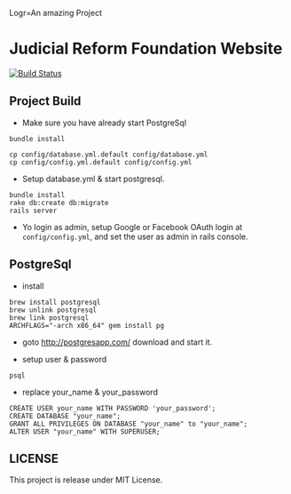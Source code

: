Logr=An amazing Project
# Judicial Reform Foundation Website

[![Build Status](https://travis-ci.org/JRF-tw/jrf_website.svg?branch=master)](https://travis-ci.org/JRF-tw/jrf_website)

## Project Build


- Make sure you have already start PostgreSql

```
bundle install
```

```
cp config/database.yml.default config/database.yml
cp config/config.yml.default config/config.yml
```

- Setup database.yml & start postgresql.

```
bundle install
rake db:create db:migrate
rails server
```

- Yo login as admin, setup Google or Facebook OAuth login at `config/config.yml`, and set the user as admin in rails console.

## PostgreSql

- install

```
brew install postgresql
brew unlink postgresql
brew link postgresql
ARCHFLAGS="-arch x86_64" gem install pg
```

- goto http://postgresapp.com/ download and start it.

- setup user & password

```
psql
```

- replace your_name & your_password

```
CREATE USER your_name WITH PASSWORD 'your_password';
CREATE DATABASE "your_name";
GRANT ALL PRIVILEGES ON DATABASE "your_name" to "your_name";
ALTER USER "your_name" WITH SUPERUSER;
```

## LICENSE
This project is release under MIT License.


